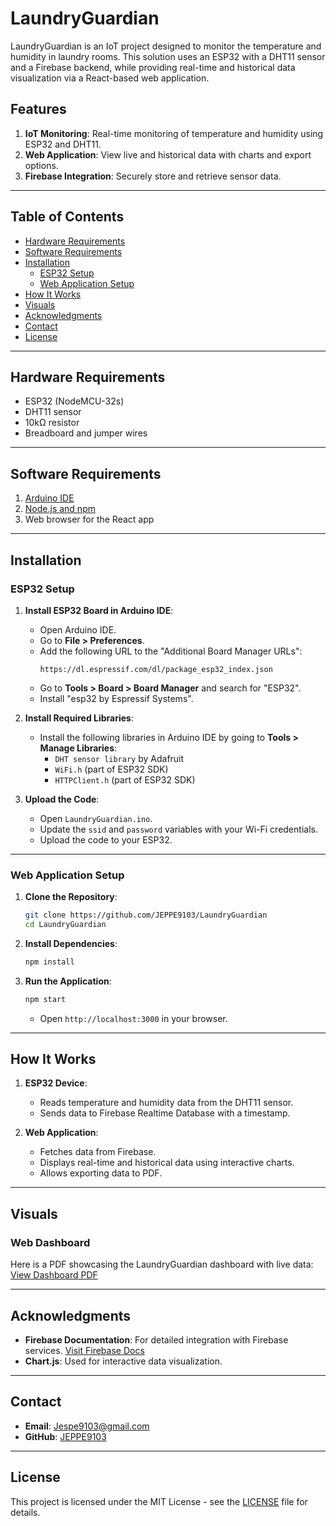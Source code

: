 # LaundryGuardian

LaundryGuardian is an IoT project designed to monitor the temperature and humidity in laundry rooms. This solution uses an ESP32 with a DHT11 sensor and a Firebase backend, while providing real-time and historical data visualization via a React-based web application.

## Features

1. **IoT Monitoring**: Real-time monitoring of temperature and humidity using ESP32 and DHT11.
2. **Web Application**: View live and historical data with charts and export options.
3. **Firebase Integration**: Securely store and retrieve sensor data.

---

## Table of Contents

- [Hardware Requirements](#hardware-requirements)
- [Software Requirements](#software-requirements)
- [Installation](#installation)
  - [ESP32 Setup](#esp32-setup)
  - [Web Application Setup](#web-application-setup)
- [How It Works](#how-it-works)
- [Visuals](#visuals)
- [Acknowledgments](#acknowledgments)
- [Contact](#contact)
- [License](#license)

---

## Hardware Requirements

- ESP32 (NodeMCU-32s)
- DHT11 sensor
- 10kΩ resistor
- Breadboard and jumper wires

---

## Software Requirements

1. [Arduino IDE](https://www.arduino.cc/en/software)
2. [Node.js and npm](https://nodejs.org/)
3. Web browser for the React app

---

## Installation

### ESP32 Setup

1. **Install ESP32 Board in Arduino IDE**:
   - Open Arduino IDE.
   - Go to **File > Preferences**.
   - Add the following URL to the "Additional Board Manager URLs":
     ```
     https://dl.espressif.com/dl/package_esp32_index.json
     ```
   - Go to **Tools > Board > Board Manager** and search for "ESP32".
   - Install "esp32 by Espressif Systems".

2. **Install Required Libraries**:
   - Install the following libraries in Arduino IDE by going to **Tools > Manage Libraries**:
     - `DHT sensor library` by Adafruit
     - `WiFi.h` (part of ESP32 SDK)
     - `HTTPClient.h` (part of ESP32 SDK)

3. **Upload the Code**:
   - Open `LaundryGuardian.ino`.
   - Update the `ssid` and `password` variables with your Wi-Fi credentials.
   - Upload the code to your ESP32.

---

### Web Application Setup

1. **Clone the Repository**:
   ```bash
   git clone https://github.com/JEPPE9103/LaundryGuardian
   cd LaundryGuardian
   ```

2. **Install Dependencies**:
   ```bash
   npm install
   ```

3. **Run the Application**:
   ```bash
   npm start
   ```
   - Open `http://localhost:3000` in your browser.

---

## How It Works

1. **ESP32 Device**:
   - Reads temperature and humidity data from the DHT11 sensor.
   - Sends data to Firebase Realtime Database with a timestamp.

2. **Web Application**:
   - Fetches data from Firebase.
   - Displays real-time and historical data using interactive charts.
   - Allows exporting data to PDF.

---

## Visuals

### Web Dashboard
Here is a PDF showcasing the LaundryGuardian dashboard with live data:
[View Dashboard PDF](./dashboard/assets/sensor_data.pdf)

---

## Acknowledgments

- **Firebase Documentation**: For detailed integration with Firebase services. [Visit Firebase Docs](https://firebase.google.com/docs)
- **Chart.js**: Used for interactive data visualization.

---

## Contact

- **Email**: Jespe9103@gmail.com
- **GitHub**: [JEPPE9103](https://github.com/JEPPE9103)

---

## License

This project is licensed under the MIT License - see the [LICENSE](./LICENSE) file for details.
